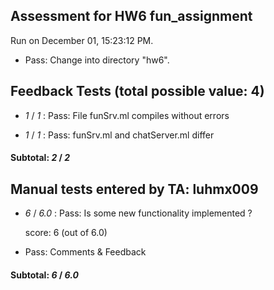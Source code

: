 ## Assessment for HW6 fun_assignment

Run on December 01, 15:23:12 PM.

+ Pass: Change into directory "hw6".

## Feedback Tests (total possible value: 4)

+  _1_ / _1_ : Pass: File funSrv.ml compiles without errors

+  _1_ / _1_ : Pass: funSrv.ml and chatServer.ml differ

#### Subtotal: _2_ / _2_

## Manual tests entered by TA: luhmx009

+  _6_ / _6.0_ : Pass: Is some new functionality implemented  ?

    score: 6 (out of 6.0)


+ Pass: Comments & Feedback

    

#### Subtotal: _6_ / _6.0_

